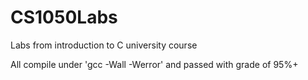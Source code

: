 # CS1050Labs
Labs from introduction to C university course

All compile under 'gcc -Wall -Werror' and passed with grade of 95%+
